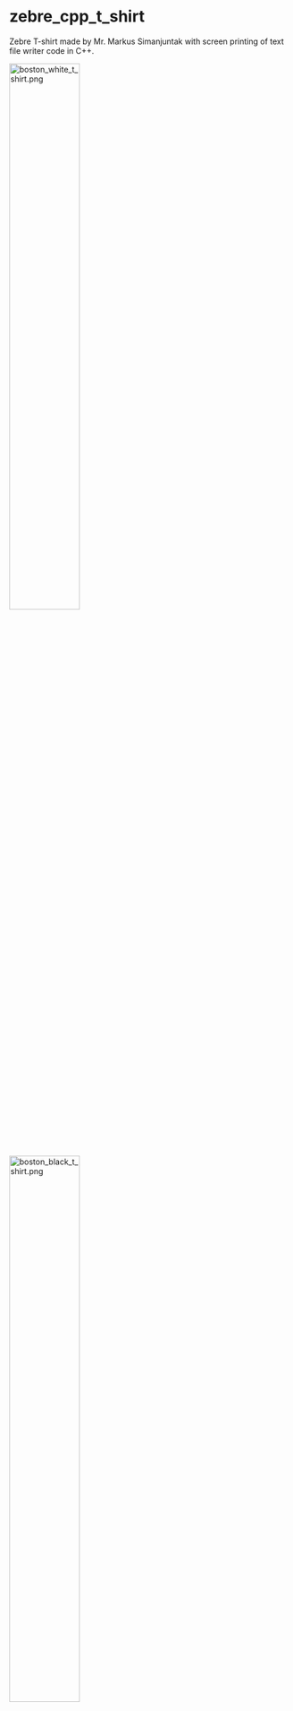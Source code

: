 # zebre_cpp_t_shirt
Zebre T-shirt made by Mr. Markus Simanjuntak
with screen printing of text file writer code in C++.

<img src="https://raw.githubusercontent.com/bostonsinaga/zebre_cpp_t_shirt/main/res/boston_white_t_shirt.png" alt="boston_white_t_shirt.png" style="width: 50%;"/>
<img src="https://raw.githubusercontent.com/bostonsinaga/zebre_cpp_t_shirt/main/res/boston_black_t_shirt.png" alt="boston_black_t_shirt.png" style="width: 50%;"/>
